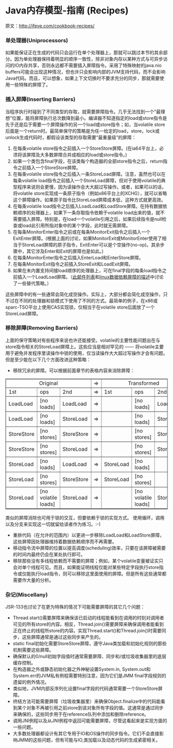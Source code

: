 # Java内存模型-指南 (Recipes)

原文：http://ifeve.com/cookbook-recipes/



### 单处理器(Uniprocessors)

如果能保证正在生成的代码只会运行在单个处理器上，那就可以跳过本节的其余部分。因为单处理器保持着明显的顺序一致性，除非对象内存以某种方式与可异步访问的IO内存共享，否则永远都不需要插入屏障指令。采用了特殊映射的java.nio buffers可能会出现这种情况，但也许只会影响内部的JVM支持代码，而不会影响Java代码。而且，可以想象，如果上下文切换时不要求充分的同步，那就需要使用一些特殊的屏障了。



### 插入屏障(Inserting Barriers)

当程序执行时碰到了不同类型的存取，就需要屏障指令。几乎无法找到一个“最理想”位置，能将屏障执行总次数降到最小。编译器不知道指定的load或store指令是先于还是后于需要一个屏障操作的另一个load或store指令；如，当volatile store后面是一个return时。最简单保守的策略是为任一给定的load，store，lock或unlock生成代码时，都假设该类型的存取需要“最重量级”的屏障：

1. 在每条volatile store指令之前插入一个StoreStore屏障。(在ia64平台上，必须将该屏障及大多数屏障合并成相应的load或store指令。)
2. 如果一个类包含final字段，在该类每个构造器的全部store指令之后，return指令之前插入一个StoreStore屏障。
3. 在每条volatile store指令之后插入一条StoreLoad屏障。注意，虽然也可以在每条volatile load指令之前插入一个StoreLoad屏障，但对于使用volatile的典型程序来说则会更慢，因为读操作会大大超过写操作。或者，如果可以的话，将volatile store实现成一条原子指令（例如x86平台上的XCHG），就可以省略这个屏障操作。如果原子指令比StoreLoad屏障成本低，这种方式就更高效。
4. 在每条volatile load指令之后插入LoadLoad和LoadStore屏障。在持有数据依赖顺序的处理器上，如果下一条存取指令依赖于volatile load出来的值，就不需要插入屏障。特别是，在load一个volatile引用之后，如果后续指令是null检查或load此引用所指对象中的某个字段，此时就无需屏障。
5. 在每条MonitorEnter指令之前或在每条MonitorExit指令之后插入一个ExitEnter屏障。(根据上面的讨论，如果MonitorExit或MonitorEnter使用了相当于StoreLoad屏障的原子指令，ExitEnter可以是个空操作(no-op)。其余步骤中，其它涉及Enter和Exit的屏障也是如此。)
6. 在每条MonitorEnter指令之后插入EnterLoad和EnterStore屏障。
7. 在每条MonitorExit指令之前插入StoreExit和LoadExit屏障。
8. 如果在未内置支持间接load顺序的处理器上，可在final字段的每条load指令之前插入一个LoadLoad屏障。（[此邮件列表](http://www.cs.umd.edu/~pugh/java/memoryModel/archive/0180.html)和[linux数据依赖屏障的描述](http://lse.sourceforge.net/locking/wmbdd.html)中讨论了一些替代策略。）

这些屏障中的有一些通常会简化成空操作。实际上，大部分都会简化成空操作，只不过在不同的处理器和锁模式下使用了不同的方式。最简单的例子，在x86或sparc-TSO平台上使用CAS实现锁，仅相当于在volatile store后面放了一个StoreLoad屏障。

### 移除屏障(Removing Barriers)

上面的保守策略对有些程序来说也许还能接受。volatile的主要性能问题出在与store指令相关的StoreLoad屏障上。这些应当是相对罕见的 —— 将volatile主要用于避免并发程序里读操作中锁的使用，仅当读操作大大超过写操作才会有问题。但是至少能在以下几个方面改进这种策略：

- 移除冗余的屏障。可以根据前面章节的表格内容来消除屏障：

<table border="1" cellspacing="2" cellpadding="2">
<tbody>
<tr>
<td rowspan="1" colspan="3" align="center">Original</td>
<td>=&gt;</td>
<td rowspan="1" colspan="3" align="center">Transformed</td>
</tr>
<tr>
<td>1st</td>
<td>ops</td>
<td>2nd</td>
<td>=&gt;</td>
<td>1st</td>
<td>ops</td>
<td>2nd</td>
</tr>
<tr>
<td>LoadLoad</td>
<td>[no loads]</td>
<td>LoadLoad</td>
<td>=&gt;</td>
<td></td>
<td>[no loads]</td>
<td>LoadLoad</td>
</tr>
<tr>
<td>LoadLoad</td>
<td>[no loads]</td>
<td>StoreLoad</td>
<td>=&gt;</td>
<td></td>
<td>[no loads]</td>
<td>StoreLoad</td>
</tr>
<tr>
<td>StoreStore</td>
<td>[no stores]</td>
<td>StoreStore</td>
<td>=&gt;</td>
<td></td>
<td>[no stores]</td>
<td>StoreStore</td>
</tr>
<tr>
<td>StoreStore</td>
<td>[no stores]</td>
<td>StoreLoad</td>
<td>=&gt;</td>
<td></td>
<td>[no stores]</td>
<td>StoreLoad</td>
</tr>
<tr>
<td>StoreLoad</td>
<td>[no loads]</td>
<td>LoadLoad</td>
<td>=&gt;</td>
<td>StoreLoad</td>
<td>[no loads]</td>
<td></td>
</tr>
<tr>
<td>StoreLoad</td>
<td>[no stores]</td>
<td>StoreStore</td>
<td>=&gt;</td>
<td>StoreLoad</td>
<td>[no stores]</td>
<td></td>
</tr>
<tr>
<td>StoreLoad</td>
<td>[no volatile loads]</td>
<td>StoreLoad</td>
<td>=&gt;</td>
<td></td>
<td>[no volatile loads]</td>
<td>StoreLoad</td>
</tr>
</tbody>
</table>

类似的屏障消除也可用于锁的交互，但要依赖于锁的实现方式。 使用循环，调用以及分支来实现这一切就留给读者作为练习。:-)

- 重排代码（在允许的范围内）以更进一步移除LoadLoad和LoadStore屏障，这些屏障因处理器维持着数据依赖顺序而不再需要。
- 移动指令流中屏障的位置以提高调度(scheduling)效率，只要在该屏障被需要的时间内最终仍会在某处执行即可。
- 移除那些没有多线程依赖而不需要的屏障；例如，某个volatile变量被证实只会对单个线程可见。而且，如果能证明线程仅能对某些特定字段执行store指令或仅能执行load指令，则可以移除这里面使用的屏障。但是所有这些通常都需要作大量的分析。

### 杂记(Miscellany)

JSR-133也讨论了在更为特殊的情况下可能需要屏障的其它几个问题：

- Thread.start()需要屏障来确保该已启动的线程能看到在调用的时刻对调用者可见的所有store的内容。相反，Thread.join()需要屏障来确保调用者能看到正在终止的线程所store的内容。实现Thread.start()和Thread.join()时需要同步，这些屏障通常是通过这些同步来产生的。
- static final初始化需要StoreStore屏障，遵守Java类加载和初始化规则的那些机制需要这些屏障。
- 确保默认的0/null初始字段值时通常需要屏障、同步和/或垃圾收集器里的底层缓存控制。
- 在构造器之外或静态初始化器之外神秘设置System.in, System.out和System.err的JVM私有例程需要特别注意，因为它们是JMM final字段规则的遗留的例外情况。
- 类似地，JVM内部反序列化设置final字段的代码通常需要一个StoreStore屏障。
- 终结方法可能需要屏障（垃圾收集器里）来确保Object.finalize中的代码能看到某个对象不再被引用之前store到该对象所有字段的值。这通常是通过同步来确保的，这些同步用于在reference队列中添加和删除reference。
- 调用JNI例程以及从JNI例程中返回可能需要屏障，尽管这看起来是实现方面的一些问题。
- 大多数处理器都设计有其它专用于IO和OS操作的同步指令。它们不会直接影响JMM的这些问题，但有可能与IO,类加载以及动态代码的生成紧密相关。

